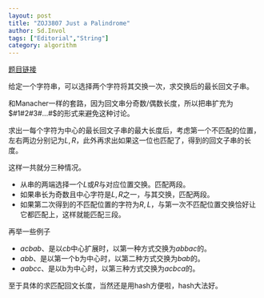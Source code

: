 ```yaml
---
layout: post
title: "ZOJ3807 Just a Palindrome"
author: Sd.Invol
tags: ["Editorial","String"]
category: algorithm
---
```


[题目链接](http://acm.zju.edu.cn/onlinejudge/showProblem.do?problemCode=3807)

给定一个字符串，可以选择两个字符将其交换一次，求交换后的最长回文子串。

和Manacher一样的套路，因为回文串分奇数/偶数长度，所以把串扩充为$#1#2#3#...#$的形式来避免这种讨论。

求出一每个字符为中心的最长回文子串的最大长度后，考虑第一个不匹配的位置，左右两边分别记为$L , R$，此外再求出如果这一位也匹配了，得到的回文子串的长度。

这样一共就分三种情况。

+	从串的两端选择一个$L$或$R$与对应位置交换。匹配两段。
+	如果串长为奇数且中心字符是$L , R$之一，与其交换，匹配两段。
+	如果第二次得到的不匹配位置的字符为$R , L$，与第一次不匹配位置交换恰好让它都匹配上，这样就能匹配三段。

再举一些例子

+	$acbab$、是以$cb$中心扩展时，以第一种方式交换为$abbac$的。
+	$abb$、是以第一个b为中心时，以第二种方式交换为$bab$的。
+	$aabcc$、是以b为中心时，以第三种方式交换为$acbca$的。

至于具体的求匹配回文长度，当然还是用hash方便啦，hash大法好。
